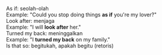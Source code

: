 As if: seolah-olah  
	Example: "Could you stop doing things **as if** you're my lover?"  
Look after: menjaga  
	Example: "I will **look after** her."  
Turned my back: meninggalkan  
	Example: "I **turned my back** on my family."  
Is that so: begitukah, apakah begitu (retoris)